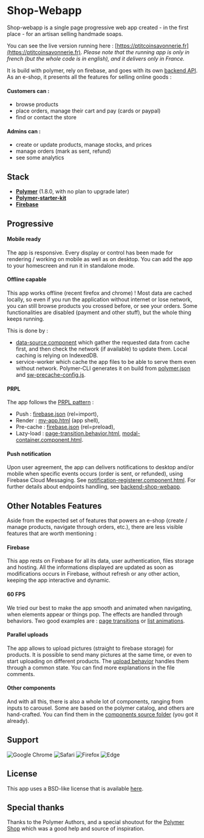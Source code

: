 # Shop-Webapp

Shop-webapp is a single page progressive web app created - in the first place - for an artisan selling handmade soaps.

You can see the live version running here : [https://ptitcoinsavonnerie.fr](https://ptitcoinsavonnerie.fr).
*Please note that the running app is only in french (but the whole code is in english), and it delivers only in France.*

It is build with polymer, rely on firebase, and goes with its own [backend API](https://github.com/cursed-duo/backend-shop-webapp).
As an e-shop, it presents all the features for selling online goods :

#### Customers can :
- browse products
- place orders, manage their cart and pay (cards or paypal)
- find or contact the store

#### Admins can :
- create or update products, manage stocks, and prices
- manage orders (mark as sent, refund)
- see some analytics

## Stack

* [**Polymer**](https://www.polymer-project.org/1.0/) (1.8.0, with no plan to upgrade later)
* [**Polymer-starter-kit**](https://developers.google.com/web/tools/polymer-starter-kit/)
* [**Firebase**](https://firebase.google.com/)

## Progressive

#### Mobile ready

The app is responsive. Every display or control has been made for rendering / working on mobile as well as on desktop. You can add the app to your homescreen and run it in standalone mode.

#### Offline capable

This app works offline (recent firefox and chrome) ! Most data are cached locally, so even if you run the application without internet or lose network, you can still browse products you crossed before, or see your orders. Some functionalities are disabled (payment and other stuff), but the whole thing keeps running.

This is done by :
- [data-source component](https://github.com/cursed-duo/shop-webapp/blob/master/src/components/data-source.component.html) which gather the requested data from cache first, and then check the network (if available) to update them. Local caching is relying on IndexedDB.
- service-worker which cache the app files to be able to serve them even without network. Polymer-CLI generates it on build from [polymer.json](https://github.com/cursed-duo/shop-webapp/blob/master/polymer.json) and [sw-precache-config.js](https://github.com/cursed-duo/shop-webapp/blob/master/sw-precache-config.js).

#### PRPL

The app follows the [PRPL pattern](https://developers.google.com/web/fundamentals/performance/prpl-pattern/) :
- Push : [firebase.json](https://github.com/cursed-duo/shop-webapp/blob/master/firebase.json) (rel=import),
- Render : [my-app.html](https://github.com/cursed-duo/shop-webapp/blob/master/src/my-app.html) (app shell),
- Pre-cache : [firebase.json](https://github.com/cursed-duo/shop-webapp/blob/master/firebase.json) (rel=preload),
- Lazy-load : [page-transition.behavior.html](https://github.com/cursed-duo/shop-webapp/blob/master/src/behaviors/page-transition.behavior.html), [modal-container.component.html](https://github.com/cursed-duo/shop-webapp/blob/master/src/components/modal-container.component.html).

#### Push notification

Upon user agreement, the app can delivers notifications to desktop and/or mobile when specific events occurs (order is sent, or refunded), using Firebase Cloud Messaging. See [notification-registerer.component.html](https://github.com/cursed-duo/shop-webapp/blob/master/src/components/notification-registerer.component.html).
For further details about endpoints handling, see [backend-shop-webapp](https://github.com/cursed-duo/backend-shop-webapp).

## Other Notables Features

Aside from the expected set of features that powers an e-shop (create / manage products, navigate through orders, etc.), there are less visible features that are worth mentioning :

#### Firebase

This app rests on Firebase for all its data, user authentication, files storage and hosting. All the informations displayed are updated as soon as modifications occurs in Firebase, without refresh or any other action, keeping the app interactive and dynamic.

#### 60 FPS

We tried our best to make the app smooth and animated when navigating, when elements appear or things pop. The effects are handled through behaviors. Two good examples are : [page transitions](https://github.com/cursed-duo/shop-webapp/blob/master/src/behaviors/page-transition.behavior.html) or [list animations](https://github.com/cursed-duo/shop-webapp/blob/master/src/behaviors/list-animation.behavior.html).

#### Parallel uploads
The app allows to upload pictures (straight to firebase storage) for products. It is possible to send many pictures at the same time, or even to start uploading on different products. The [upload behavior](https://github.com/cursed-duo/shop-webapp/blob/master/src/behaviors/upload.behavior.html) handles them through a common state. You can find more explanations in the file comments.

#### Other components
And with all this, there is also a whole lot of components, ranging from inputs to carousel. Some are based on the polymer catalog, and others are hand-crafted. You can find them in the [components source folder](https://github.com/cursed-duo/shop-webapp/tree/master/src/components) (you got it already).

## Support

![Google Chrome][logo_chrome] ![Safari][logo_safari] ![Firefox][logo_firefox] ![Edge][logo_edge]

## License

This app uses a BSD-like license that is available [here](https://github.com/cursed-duo/shop-webapp/blob/master/license.txt).

## Special thanks

Thanks to the Polymer Authors, and a special shoutout for the [Polymer Shop](https://github.com/Polymer/shop) which was a good help and source of inspiration.

[logo_chrome]: https://firebasestorage.googleapis.com/v0/b/savon-1df9a.appspot.com/o/internal%2Fchrome_64x64.png?alt=media&token=e5fe8e0c-b136-46b1-9b94-0dc39c2d10c5 "Google chrome"
[logo_safari]: https://firebasestorage.googleapis.com/v0/b/savon-1df9a.appspot.com/o/internal%2Fsafari_64x64.png?alt=media&token=50839dd0-2fe2-4d41-be25-a44889d6a78f "Safari"
[logo_firefox]: https://firebasestorage.googleapis.com/v0/b/savon-1df9a.appspot.com/o/internal%2Ffirefox_64x64.png?alt=media&token=c2a20811-8257-404a-8b16-d1c19e7adf27 "Firefox"
[logo_edge]: https://firebasestorage.googleapis.com/v0/b/savon-1df9a.appspot.com/o/internal%2Fedge_64x64.png?alt=media&token=32c863a5-595a-4eab-9fa5-2382fc4d5a4b "Edge"
